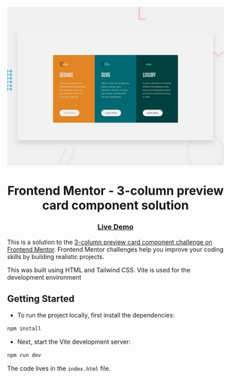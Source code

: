 ![](./design/desktop-preview.jpg)

<h1 align="center">
Frontend Mentor - 3-column preview card component solution
</h1>

<div align="center">
  <h3>
    <a href="https://sissokho.github.io/frontendmentor-3-column-preview-card-component">
      Live Demo
    </a>
  </h3>
</div>

This is a solution to the [3-column preview card component challenge on Frontend Mentor](https://www.frontendmentor.io/challenges/3column-preview-card-component-pH92eAR2-). Frontend Mentor challenges help you improve your coding skills by building realistic projects.

This was built using HTML and Tailwind CSS. Vite is used for the development environment

## Getting Started

-   To run the project locally, first install the dependencies:

```bash
npm install
```

-   Next, start the Vite development server:

```bash
npm run dev
```

The code lives in the `index.html` file.
